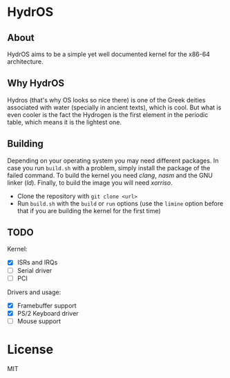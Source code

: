 # HydrOS

## About

HydrOS aims to be a simple yet well documented kernel for the x86-64 architecture.

## Why HydrOS

Hydros (that's why OS looks so nice there) is one of the Greek deities associated with water (specially in ancient texts), which is cool. But what is even cooler is the fact the Hydrogen is the first element in the periodic table, which means it is the lightest one.

## Building

Depending on your operating system you may need different packages. In case you run `build.sh` with a problem, simply install the package of the failed command. To build the kernel you need *clang*, *nasm* and the GNU linker (*ld*). Finally, to build the image you will need *xorriso*.

- Clone the repository with `git clone <url>`
- Run `build.sh` with the `build` or `run` options (use the `limine` option before that if you are building the kernel for the first time)

## TODO

Kernel:

- [x] ISRs and IRQs
- [ ] Serial driver
- [ ] PCI

Drivers and usage:

- [x] Framebuffer support
- [x] PS/2 Keyboard driver
- [ ] Mouse support

# License

MIT